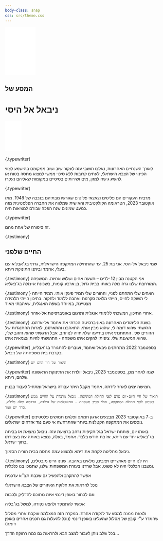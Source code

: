 ```yaml
---
body-class: snap
css: src/theme.css
---
```


[](svg/#opening.svg)

<img src="img/bts_logo.svg" alt="בצלם: מסעות עקירה]" style="max-width:100px;height:auto;">

## המסע של
# ניבאל אל היסי

<img src="img/scrol-signal.svg" alt="יש לגלול את הדף למטה" style="max-width:100px;height:auto;">


{.typewriter}

[](svg/#opening.svg/10,157,0.94/+gaza_map)

לאורך השנתיים האחרונות, נאלצו תושבי עזה לעקור שוב ושוב ממקומם בהישמע לצווי הפינוי של הצבא הישראלי, לעתים קרובות ללא סיכוי ממשי למצוא מחסה בטוח או להשיג גישה למזון, מים ושירותים בסיסיים במקומות שאליהם נעקרו. 


{.typewriter}

[](svg/#opening.svg/149,98,0.94/+gaza_map+displaced)

מרבית העקורים הם פליטים וצאצאי פליטים שגורשו מבתיהם בנכבה של 1948. מאז אוקטובר 2023, הטראומה הקולקטיבית והאישית שמלווה את החברה הפלסטינית מזה כמעט שמונים שנה הפכה עבורם למציאות חיה.


{.typewriter}

[](svg/#opening.svg/199,288,0.6/+gaza_map+displaced+nibal_2023)

זה סיפורה של אחת מהם.


{.testimony}

## החיים שלפני

[](svg/#opening.svg/-236,-18,0.94/+nibal_2023)
שמי ניבאל אל-הסי. אני בת 25. עד שהתחילה המתקפה הישראלית, גרתי בג׳אבליא עם בעלי, אחמד וביתנו התינוקת ריתא.


{.testimony}
[](svg/#opening.svg/-160,-103,0.94/+nibal_2023+home)
אני הקטנה מבין 12 ילדים – תשעה אחים ושלוש אחיות. המשפחה המורחבת שלנו גרה כולה באותו בבית גדול, בן ארבע קומות, בשכונת א-נזלה בג'באליא. 


{.testimony }
[](svg/#opening.svg/-160,-103,0.94/+nibal_2023+home)
האחים שלי התחתנו לפניי, וההורים שלי תמיד פינקו אותי. תמיד הייתה לי תשוקה לחיים, הייתי מלאת סקרנות ואהבה ללמוד ולחקור. בתיכון הייתי תלמידה מצטיינת, במיוחד בשפה האנגלית, שאהבתי מאוד


{.testimony}
[](vid/#t:7553216243403214088,auto)
אחרי התיכון, המשכתי ללימודי אנגלית ותרגום באוניברסיטת אל-אזהר.


{.testimony}
[](vid/#t:7289954627687058695,auto)
בשנת הלימודים האחרונה באוניברסיטה הכרתי את אחמד אל-אדהם. הרגשתי שהוא דומה לי, שהוא מבין אותי. התאהבנו והתארסנו, למרות ההתנגדות של ההורים שלי. התחתנתי איתו בידיעה שלא יהיה לנו זהב, אבל הרגשתי שהוא הזהב שלי, שהוא המשענת שלי. ציפיתי להקים איתו משפחה - התרגשתי להיות עצמאית איתו.


{.typewriter}
[](map/#31.52929,34.47915,15.50,37.6,0.0/+jabalia)
בספטמבר 2022 מתחתנים ניבאל ואחמד, ועוברים להתגורר בג׳אבליא, בקרבת בית משפחתה של ניבאל.


{.testimony}
[](vid/#t:6986912664517610754,auto)
`תיאור של חיי היום יום`


{.typewriter}
שנה לאחר מכן, בספטמבר 2023, ניבאל יולדת את התינוקת הראשונה שלהם, ריתא.

חמישה ימים לאחר לידתה, אחמד מקבל היתר עבודה בישראל ומתחיל לעבוד בבניין.


{.testimony}
[](tbd/#video_to_be_edited_from:_https://www.tiktok.com/@nebalelhessi/video/6997599039801920770)
`תיאור של חיי היום-יום טרם לפני תחילת המתקפה. ניבאל מדברת על החיים ממש בשבוע לפני תחילת המתקפה, אולי סביב משפחה - התאקלמות של הילדה, הרדמה שלה בלילה, סדר יום ועוד.`


{.typewriter}
[]()
ב-7 באוקטובר 2023 מבצעים ארגון חמאס ופלגים חמושים פלסטינים נוספים את המתקפה הקטלנית ביותר שהתרחשה אי פעם נגד אזרחים ישראלים.

באותו יום, פותחת ישראל בגל תקיפות נרחב ברצועת עזה. ניבאל נמצאת אז בביתה בג׳באליא יחד עם ריתא, אז בת חודש בלבד. אחמד, בעלה, נמצא באותה עת בעבודתו בתוך ישראל. 

ניבאל מחליטה לקחת את ריתא ולמצוא עמה מחסה בבית הוריה הסמוך.


{.testimony}
[](map/#31.52929,34.47915,15.50,37.6,0.0/+satellite,+jabalia)
היו לנו חיים מאושרים ויציבים, מלאים באהבה. שנינו היינו מובטלים, ומצבנו הכלכלי היה לא פשוט. אבל שרדנו בעזרת המשפחות שלנו, שתמכו בנו כלכלית.


[](map/#31.52261,34.43650,14.03,37.6,0.0/+overlay)
אפשר להתקרב ולהפעיל גם שכבת תצ״א עדכנית


[](map/#31.42380,34.35370,10.00,37.6,0.0/+idf-poly-outlines)
נוכל להראות את חלוקת האיזורים של הצבא הישראלי


[](map/#31.42380,34.35370,10.00,37.6,0.0/+idf-poly,+idf-poly-outlines)
וגם לבחור באופן דינמי איזה מתוכם להדליק ולכבות


[](map/#31.52956,34.47717,14.33,22.4,60.5/+jabalia)
אפשר להתמקד ולהציג נקודה, למשל בג׳בליה


[](map/#31.52103,34.46974,12.79,-14.4,30.4/+jabalia-rafah:follow,+jabalia,+rafah)
ולצאת ממנה למסע עד לנקודה אחרת. במקרה הזה המצלמה עוקבת אחרי מסלול שהוגדר ע״י קובץ של מסלול שהעלינו באופן דינמי (נוכל להעלות גם תכנים אחרים באופן דומה)


[](map/#31.38169,34.34570,10.45,1.6,59.0/+jabalia,+rafah)
בכל שלב ניתן לעבור למצב הבא ולהראות גם כמה רחוקה הדרך...

